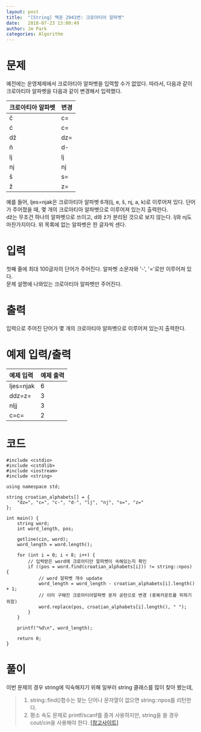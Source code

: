 ```yaml
---
layout: post
title:  "[String] 백준 2941번: 크로아티아 알파벳"
date:   2018-07-23 13:00:49
author: Jm Park
categories: Algorithm
---
```


# 문제
예전에는 운영체제에서 크로아티아 알파벳을 입력할 수가 없었다. 따라서, 다음과 같이 크로아티아 알파벳을 다음과 같이 변경해서 입력했다.  

| 크로아티아 알파벳 | 변경 |  
| :-------------------- | :------------------ |  
| č | c= |
| ć | c= |
| dž | dz= |
| ñ | d- |
| lj | lj |
| nj | nj |
| š | s= |
| ž | z= |  

예를 들어, ljes=njak은 크로아티아 알파벳 6개(lj, e, š, nj, a, k)로 이루어져 있다. 단어가 주어졌을 때, 몇 개의 크로아티아 알파벳으로 이루어져 있는지 출력한다.  
dž는 무조건 하나의 알파벳으로 쓰이고, d와 ž가 분리된 것으로 보지 않는다. lj와 nj도 마찬가지이다. 위 목록에 없는 알파벳은 한 글자씩 센다.

# 입력
첫째 줄에 최대 100글자의 단어가 주어진다. 알파벳 소문자와 '-', '='로만 이루어져 있다.  
문제 설명에 나와있는 크로아티아 알파벳만 주어진다.

# 출력
입력으로 주어진 단어가 몇 개의 크로아티아 알파벳으로 이루어져 있는지 출력한다.

# 예제 입력/출력

| 예제 입력 | 예제 출력 |  
| :-------------------- | :------------------ |  
| ljes=njak | 6 |
| ddz=z= | 3 |
| nljj | 3 |
| c=c= | 2 |

# 코드
```{.cpp}
#include <cstdio>
#include <cstdlib>
#include <iostream>
#include <string>

using namespace std;

string croatian_alphabets[] = {
	"dz=", "c=", "c-", "d-", "lj", "nj", "s=", "z="
};

int main() {
	string word;
	int word_length, pos;

	getline(cin, word);
	word_length = word.length();
	
	for (int i = 0; i < 8; i++) {
		// 입력받은 word에 크로아티안 알파벳이 속해있는지 확인
		if ((pos = word.find(croatian_alphabets[i])) != string::npos) {
			// word 알파벳 개수 update
			word_length = word_length - croatian_alphabets[i].length() + 1;			
			// 이미 구해진 크로아티아알파벳 문자 공란으로 변경 (중복카운트를 피하기 위함)
			word.replace(pos, croatian_alphabets[i].length(), " ");
		}
	}

	printf("%d\n", word_length);

	return 0;
}
```

# 풀이 
이번 문제의 경우 string에 익숙해지기 위해 일부러 string 클래스를 많이 찾아 봤는데,
> 1. string::find()함수는 찾는 단어나 문자열이 없으면 string::npos를 리턴한다.  
> 2. 평소 속도 문제로 printf/scanf를 즐겨 사용하지만, string을 쓸 경우 cout/cin을 사용해야 한다. [[참고사이트]](https://code.i-harness.com/ko/q/a5cd25)

